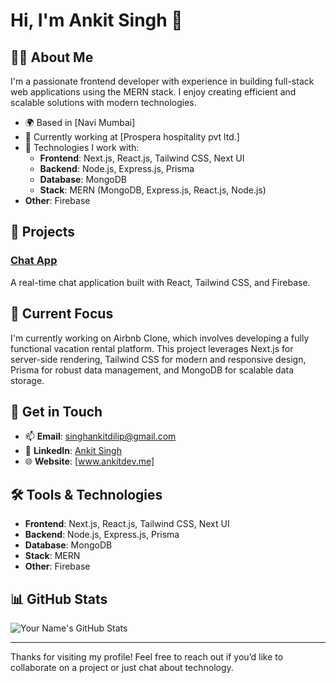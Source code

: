 # Hi, I'm Ankit Singh 👋

## 👨‍💻 About Me
I'm a passionate frontend developer with experience in building full-stack web applications using the MERN stack. I enjoy creating efficient and scalable solutions with modern technologies.

- 🌍 Based in [Navi Mumbai]
- 🏢 Currently working at [Prospera hospitality pvt ltd.]
- 🔧 Technologies I work with:
  - **Frontend**: Next.js, React.js, Tailwind CSS, Next UI
  - **Backend**: Node.js, Express.js, Prisma
  - **Database**: MongoDB
  - **Stack**: MERN (MongoDB, Express.js, React.js, Node.js)
- **Other**: Firebase

## 🚀 Projects
### [Chat App](https://looptalk.netlify.app/)
A real-time chat application built with React, Tailwind CSS, and Firebase.

## 🌱 Current Focus
I'm currently working on Airbnb Clone, which involves developing a fully functional vacation rental platform. This project leverages Next.js for server-side rendering, Tailwind CSS for modern and responsive design, Prisma for robust data management, and MongoDB for scalable data storage.

## 💼 Get in Touch
- 📫 **Email**: singhankitdilip@gmail.com
- 💼 **LinkedIn**: [Ankit Singh](https://www.linkedin.com/in/singhankitdilip/)
- 🌐 **Website**: [www.ankitdev.me]

## 🛠️ Tools & Technologies
- **Frontend**: Next.js, React.js, Tailwind CSS, Next UI
- **Backend**: Node.js, Express.js, Prisma
- **Database**: MongoDB
- **Stack**: MERN
- **Other**: Firebase

## 📊 GitHub Stats
![Your Name's GitHub Stats](https://github-readme-stats.vercel.app/api?username=yourusername&show_icons=true&hide_title=true&count_private=true&hide=prs&include_all_commits=true)


---

Thanks for visiting my profile! Feel free to reach out if you’d like to collaborate on a project or just chat about technology.
